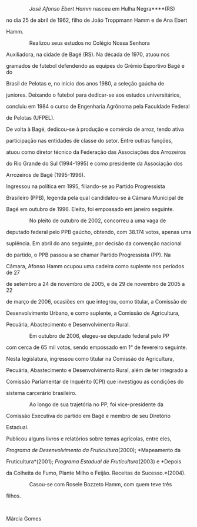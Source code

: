 

 



                *José Afonso Ebert Hamm* nasceu em Hulha Negra****(RS)

no dia 25 de abril de 1962, filho de João Troppmann Hamm e de Ana Ebert

Hamm.



                Realizou seus estudos no Colégio Nossa Senhora

Auxiliadora, na cidade de Bagé (RS). Na década de 1970, atuou nos

gramados de futebol defendendo as equipes do Grêmio Esportivo Bagé e do

Brasil de Pelotas e, no início dos anos 1980, a seleção gaúcha de

juniores. Deixando o futebol para dedicar-se aos estudos universitários,

concluiu em 1984 o curso de Engenharia Agrônoma pela Faculdade Federal

de Pelotas (UFPEL).



De volta à Bagé, dedicou-se à produção e comércio de arroz, tendo ativa

participação nas entidades de classe do setor. Entre outras funções,

atuou como diretor técnico da Federação das Associações dos Arrozeiros

do Rio Grande do Sul (1994-1995) e como presidente da Associação dos 

Arrozeiros de Bagé (1995-1996).



Ingressou na política em 1995, filiando-se ao Partido Progressista

Brasileiro (PPB), legenda pela qual candidatou-se à Câmara Municipal de

Bagé em outubro de 1996. Eleito, foi empossado em janeiro seguinte.



                No pleito de outubro de 2002, concorreu a uma vaga de

deputado federal pelo PPB gaúcho, obtendo, com 38.174 votos, apenas uma

suplência. Em abril do ano seguinte, por decisão da convenção nacional

do partido, o PPB passou a se chamar Partido Progressista (PP). Na

Câmara, Afonso Hamm ocupou uma cadeira como suplente nos períodos de 27

de setembro a 24 de novembro de 2005, e de 29 de novembro de 2005 a 22

de março de 2006, ocasiões em que integrou, como titular, a Comissão de

Desenvolvimento Urbano, e como suplente, a Comissão de Agricultura,

Pecuária, Abastecimento e Desenvolvimento Rural.



                Em outubro de 2006, elegeu-se deputado federal pelo PP

com cerca de 65 mil votos, sendo empossado em 1° de fevereiro seguinte.

Nesta legislatura, ingressou como titular na Comissão de Agricultura,

Pecuária, Abastecimento e Desenvolvimento Rural, além de ter integrado a

Comissão Parlamentar de Inquérito (CPI) que investigou as condições do

sistema carcerário brasileiro.



                Ao longo de sua trajetória no PP, foi vice-presidente da

Comissão Executiva do partido em Bagé e membro de seu Diretório

Estadual.



Publicou alguns livros e relatórios sobre temas agrícolas, entre eles,

*Programa de Desenvolvimento da Fruticultura*(2000); *Mapeamento da

Fruticultura*(2001); *Programa Estadual de Fruticultura*(2003) e *Depois

da Colheita de Fumo, Plante Milho e Feijão. Receitas de Sucesso.*(2004).



                Casou-se com Rosele Bozzeto Hamm, com quem teve três

filhos.



 



Márcia Gomes



 



